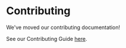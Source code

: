 # Contributing

We've moved our contributing documentation!

See our Contributing Guide [here](content/contribute/introduction.md).
